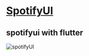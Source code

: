 # [SpotifyUI](https://www.figma.com/file/EOWxWwK4gk6my0U9zNDT2m/Spotify-UI-(Community)?node-id=24%3A126)
## spotifyui with flutter
![spotifyUI](https://user-images.githubusercontent.com/59411109/191864013-d106f4c7-7b9c-43a6-a90d-a6f9835ef478.gif)

